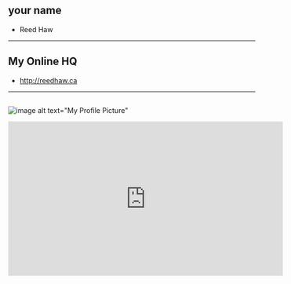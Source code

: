 ## your name

+ Reed Haw

-----

## My Online HQ

+ http://reedhaw.ca

------

## <anything else>

![image alt text="My Profile Picture"](http://reedhaw.ca/wp-content/uploads/2016/01/12248179_10207923281469526_2006582727866467203_o.jpg)
<iframe width="560" height="315" src="https://www.youtube.com/embed/KK9bwTlAvgo" frameborder="0" allowfullscreen></iframe>